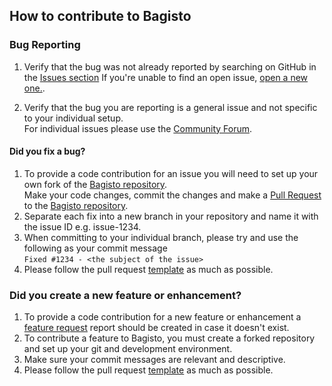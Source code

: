 ## How to contribute to Bagisto


### **Bug Reporting**

1. Verify that the bug was not already reported by searching on GitHub in the [Issues section](https://github.com/bagisto/bagisto/issues)
If you're unable to find an open issue, [open a new one.](https://github.com/bagisto/bagisto/issues/new?assignees=&labels=&template=1_Bug_report.md).

2. Verify that the bug you are reporting is a general issue and not specific to your individual setup.  
For individual issues please use the [Community Forum](https:/forums.bagisto.com/).

#### **Did you fix a bug?**

1. To provide a code contribution for an issue you will need to set up your own fork of the [Bagisto repository](https://github.com/bagisto/bagisto).  
Make your code changes, commit the changes and make a [Pull Request](https://help.github.com/articles/about-pull-requests/) to the [Bagisto repository](https://github.com/bagisto/bagisto).  
2. Separate each fix into a new branch in your repository and name it with the issue ID e.g. issue-1234.
3. When committing to your individual branch, please try and use the following as your commit message  
```Fixed #1234 - <the subject of the issue>```  
4. Please follow the pull request [template](https://github.com/bagisto/bagisto/blob/master/.github/PULL_REQUEST_TEMPLATE.md) as much as possible.

### **Did you create a new feature or enhancement?**
1. To provide a code contribution for a new feature or enhancement a [feature request](https://github.com/bagisto/bagisto/issues/new?assignees=&labels=&template=2_Feature_request.md) report should be created in case it doesn't exist.
2. To contribute a feature to Bagisto, you must create a forked repository and set up your git and development environment.
3. Make sure your commit messages are relevant and descriptive.
4. Please follow the pull request [template](https://github.com/bagisto/bagisto/blob/master/.github/PULL_REQUEST_TEMPLATE.md) as much as possible.
